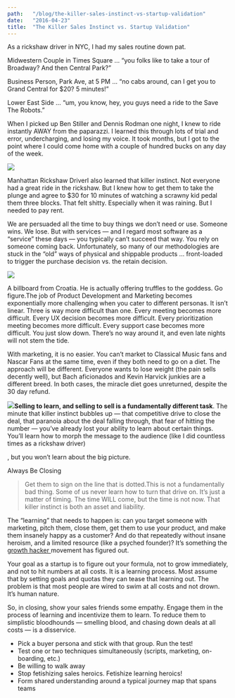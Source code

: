 ```yaml
---
path:	"/blog/the-killer-sales-instinct-vs-startup-validation"
date:	"2016-04-23"
title:	"The Killer Sales Instinct vs. Startup Validation"
---
```


As a rickshaw driver in NYC, I had my sales routine down pat.

Midwestern Couple in Times Square … “you folks like to take a tour of Broadway? And then Central Park?”

Business Person, Park Ave, at 5 PM … “no cabs around, can I get you to Grand Central for $20? 5 minutes!”

Lower East Side … “um, you know, hey, you guys need a ride to the Save The Robots.”

When I picked up Ben Stiller and Dennis Rodman one night, I knew to ride instantly AWAY from the paparazzi. I learned this through lots of trial and error, undercharging, and losing my voice. It took months, but I got to the point where I could come home with a couple of hundred bucks on any day of the week.

![](/images/1*3U5OC0De1KImLyOrbIK9VQ.png)

Manhattan Rickshaw DriverI also learned that killer instinct. Not everyone had a great ride in the rickshaw. But I knew how to get them to take the plunge and agree to $30 for 10 minutes of watching a scrawny kid pedal them three blocks. That felt shitty. Especially when it was raining. But I needed to pay rent.

We are persuaded all the time to buy things we don’t need or use. Someone wins. We lose. But with services — and I regard most software as a “service” these days — you typically can’t succeed that way. You rely on someone coming back. Unfortunately, so many of our methodologies are stuck in the “old” ways of physical and shippable products … front-loaded to trigger the purchase decision vs. the retain decision.

![](/images/1*Ze1YzC_R2lNRDilASZJ1aQ.png)

A billboard from Croatia. He is actually offering truffles to the goddess. Go figure.The job of Product Development and Marketing becomes exponentially more challenging when you cater to different personas. It isn’t linear. Three is way more difficult than one. Every meeting becomes more difficult. Every UX decision becomes more difficult. Every prioritization meeting becomes more difficult. Every support case becomes more difficult. You just slow down. There’s no way around it, and even late nights will not stem the tide.

With marketing, it is no easier. You can’t market to Classical Music fans and Nascar Fans at the same time, even if they both need to go on a diet. The approach will be different. Everyone wants to lose weight (the pain sells decently well), but Bach aficionados and Kevin Harvick junkies are a different breed. In both cases, the miracle diet goes unreturned, despite the 30 day refund.

![](/images/1*rrT066h8-v6frEUfvt8XYw.png)**Selling to learn, and selling to sell is a fundamentally different task**. The minute that killer instinct bubbles up — that competitive drive to close the deal, that paranoia about the deal falling through, that fear of hitting the number — you’ve already lost your ability to learn about certain things. You’ll learn how to morph the message to the audience (like I did countless times as a rickshaw driver)

, but you won’t learn about the big picture.

Always Be Closing
> Get them to sign on the line that is dotted.This is not a fundamentally bad thing. Some of us never learn how to turn that drive on. It’s just a matter of timing. The time WILL come, but the time is not now. That killer instinct is both an asset and liability.

The “learning” that needs to happen is: can you target someone with marketing, pitch them, close them, get them to use your product, and make them insanely happy as a customer? And do that repeatedly without insane heroism, and a limited resource (like a psyched founder)? It’s something the [growth hacker ](https://growthhackers.com/)movement has figured out.

Your goal as a startup is to figure out your formula, not to grow immediately, and not to hit numbers at all costs. It is a learning process. Most assume that by setting goals and quotas they can tease that learning out. The problem is that most people are wired to swim at all costs and not drown. It’s human nature.

So, in closing, show your sales friends some empathy. Engage them in the process of learning and incentivize them to learn. To reduce them to simplistic bloodhounds — smelling blood, and chasing down deals at all costs — is a disservice.

* Pick a buyer persona and stick with that group. Run the test!
* Test one or two techniques simultaneously (scripts, marketing, on-boarding, etc.)
* Be willing to walk away
* Stop fetishizing sales heroics. Fetishize learning heroics!
* Form shared understanding around a typical journey map that spans teams

